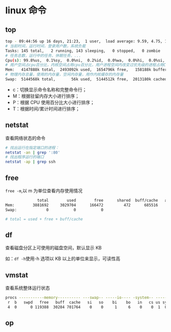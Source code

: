 # linux 命令

## top

```bash
top - 09:44:56 up 16 days, 21:23,  1 user,  load average: 9.59, 4.75, 1.92
# 当前时间，运行时间，登录用户数，系统负载
Tasks: 145 total,   2 running, 143 sleeping,   0 stopped,   0 zombie
# 任务总数，运行中的任务，休眠任务，...
Cpu(s): 99.8%us,  0.1%sy,  0.0%ni,  0.2%id,  0.0%wa,  0.0%hi,  0.0%si,  0.0%st
# 用户空间占cpu百分比，内核空间占用cpu百分比，用户进程空间内改变过优先级的进程占用CPU百分比，id 空闲cpu百分比
Mem:   4147888k total,  2493092k used,  1654796k free,   158188k buffers
# 物理内存总量，使用的内存量，空闲内存量，用作内核缓存的内存量
Swap:  5144568k total,       56k used,  5144512k free,  2013180k cached
```

- c：切换显示命令名称和完整命令行；
- M：根据驻留内存大小进行排序；
- P：根据 CPU 使用百分比大小进行排序；
- T：根据时间/累计时间进行排序；

## netstat

查看网络状态的命令

```bash
# 找出运行在指定端口的进程：
netstat -an | grep ':80'
# 找出程序运行的端口
netstat -ap | grep ssh
```

## free

`free -m`,以 m 为单位查看内存使用情况

```bash
              total        used        free      shared  buff/cache   available
Mem:        3881692     3029704      166472         472      685516      594824
Swap:             0           0           0

# total = used + free + buff/cache
```

## df

查看磁盘分区上可使用的磁盘空间，默认显示 KB

如：`df -h`使用-h 选项以 KB 以上的单位来显示，可读性高

## vmstat

查看系统整体运行状态

```bash
procs -----------memory---------- ---swap-- -----io---- -system-- ------cpu-----
 r  b   swpd   free   buff  cache   si   so    bi    bo   in   cs us sy id wa st
 4  0      0 119388  30284 701764    0    0     1     6    0    0  1  0 99  0  0
```

## op



